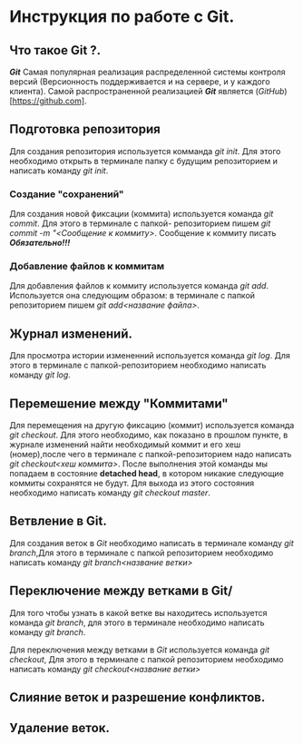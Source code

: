 # Инструкция по работе с Git.

## Что такое Git ?.

***Git*** Самая популярная реализация распределенной системы контроля версий (Версионность поддерживается и на сервере, и у каждого клиента). Самой распространенной реализацией ***Git*** является (*GitHub*) [https://github.com].

## Подготовка репозитория
Для создания репозитория используется комманда *git init*. Для этого необходимо открыть в терминале папку с будущим репозиторием и написать команду *git init*. 


### Создание "сохранений"

Для создания новой фиксации (коммита) используется команда *git commit*. Для этого в терминале с папкой- репозиторием пишем *git commit -m "<Сообщение к коммиту>*. Сообщение к коммиту писать ***Обязательно!!!*** 

### Добавление файлов к коммитам ###

Для добавления файлов к коммиту используется команда *git add*. Используется она следующим образом: в терминале с папкой репозиторием пишем *git add<название файла>*. 



## Журнал изменений.

Для просмотра истории измененний используется команда *git log*. Для этого в терминале с папкой-репозиторием необходимо написать команду *git log*.

## Перемешение между "Коммитами"
Для перемещения на другую фиксацию (коммит) используется команда *git checkout*. Для этого необходимо, как показано в прошлом пункте, в журнале изменений найти необходимый коммит и его хеш (номер),после чего в терминале с папкой-репозиторием надо написать *git checkout<хеш коммита>*.
После выполнения этой команды мы попадаем в состояние **detached head**, в котором никакие следующие коммиты сохранятся не будут. Для выхода из этого состояния необходимо написать команду *git checkout master*.

## Ветвление в Git.
Для создания веток в *Git* необходимо написать в терминале команду *git branch*,Для этого в терминале с папкой репозиторием необходимо написать команду *git branch<название ветки>*

## Переключение между ветками в Git/
Для того чтобы узнать в какой ветке вы находитесь используется команда *git branch*, для этого в терминале необходимо написать команду *git branch*.

Для переключения между ветками в *Git* используется команда *git checkout*, Для этого в терминале с папкой репозиторием необходимо написать команду *git checkout<название ветки>*

## Слияние веток и разрешение конфликтов.

## Удаление веток.
